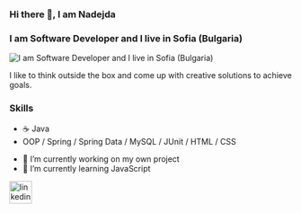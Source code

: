 ### Hi there 👋, I am Nadejda
### I am Software Developer and I live in Sofia (Bulgaria)
![I am Software Developer and I live in Sofia (Bulgaria)](https://media.licdn.com/dms/image/D4D16AQGwxKk4hdcKLg/profile-displaybackgroundimage-shrink_350_1400/0/1669582020099?e=1704931200&v=beta&t=AppOXxVAwzt-R5zo4BJUNPOieb-cTADoZAGlY_jbr9o)

I like to think outside the box and come up
with creative solutions to achieve goals.

### Skills
* :coffee: Java
* OOP / Spring / Spring Data / MySQL / JUnit / HTML / CSS

- 🔭 I’m currently working on my own project 
- 🌱 I’m currently learning JavaScript


[<img src='https://cdn.jsdelivr.net/npm/simple-icons@3.0.1/icons/linkedin.svg' alt='linkedin' height='40'>](https://www.linkedin.com/in/nadezhda-tsvetanova-4b782470/) 
